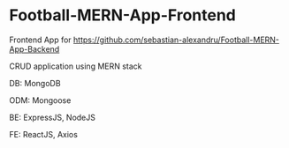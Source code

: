 # Football-MERN-App-Frontend

Frontend App for https://github.com/sebastian-alexandru/Football-MERN-App-Backend

CRUD application using MERN stack

DB: MongoDB

ODM: Mongoose

BE: ExpressJS, NodeJS

FE: ReactJS, Axios
